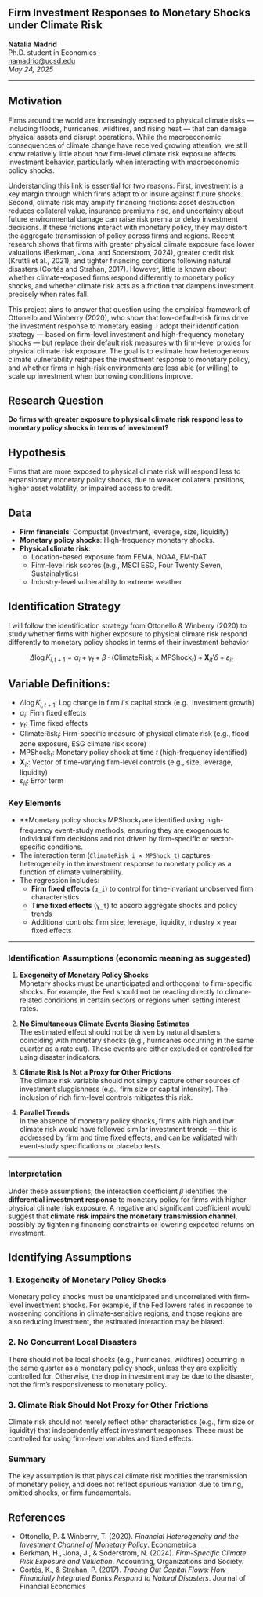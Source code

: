 ## Firm Investment Responses to Monetary Shocks under Climate Risk
**Natalia Madrid**  
Ph.D. student in Economics  
namadrid@ucsd.edu  
*May 24, 2025*

---

## Motivation
Firms around the world are increasingly exposed to physical climate risks — including floods, hurricanes, wildfires, and rising heat — that can damage physical assets and disrupt operations. While the macroeconomic consequences of climate change have received growing attention, we still know relatively little about how firm-level climate risk exposure affects investment behavior, particularly when interacting with macroeconomic policy shocks.

Understanding this link is essential for two reasons. First, investment is a key margin through which firms adapt to or insure against future shocks. Second, climate risk may amplify financing frictions: asset destruction reduces collateral value, insurance premiums rise, and uncertainty about future environmental damage can raise risk premia or delay investment decisions. If these frictions interact with monetary policy, they may distort the aggregate transmission of policy across firms and regions. Recent research shows that firms with greater physical climate exposure face lower valuations (Berkman, Jona, and Soderstrom, 2024), greater credit risk (Kruttli et al., 2021), and tighter financing conditions following natural disasters (Cortés and Strahan, 2017). However, little is known about whether climate-exposed firms respond differently to monetary policy shocks, and whether climate risk acts as a friction that dampens investment precisely when rates fall.

This project aims to answer that question using the empirical framework of Ottonello and Winberry (2020), who show that low-default-risk firms drive the investment response to monetary easing. I adopt their identification strategy — based on firm-level investment and high-frequency monetary shocks — but replace their default risk measures with firm-level proxies for physical climate risk exposure. The goal is to estimate how heterogeneous climate vulnerability reshapes the investment response to monetary policy, and whether firms in high-risk environments are less able (or willing) to scale up investment when borrowing conditions improve.


## Research Question  
**Do firms with greater exposure to physical climate risk respond less to monetary policy shocks in terms of investment?**

## Hypothesis  
Firms that are more exposed to physical climate risk will respond less to expansionary monetary policy shocks, due to weaker collateral positions, higher asset volatility, or impaired access to credit.

## Data  
- **Firm financials**: Compustat (investment, leverage, size, liquidity)  
- **Monetary policy shocks**: High-frequency monetary shocks. 
- **Physical climate risk**:  
  - Location-based exposure from FEMA, NOAA, EM-DAT  
  - Firm-level risk scores (e.g., MSCI ESG, Four Twenty Seven, Sustainalytics)  
  - Industry-level vulnerability to extreme weather  


## Identification Strategy

I will follow the identification strategy from Ottonello & Winberry (2020) to study whether firms with higher exposure to physical climate risk respond differently to monetary policy shocks in terms of their investment behavior


$$
\Delta \log K_{i,t+1} = \alpha_i + \gamma_t + \beta \cdot (\text{ClimateRisk}_i \times \text{MPShock}_t) + \mathbf{X}_{it}'\delta + \varepsilon_{it}
$$

## Variable Definitions:

- $\Delta \log K_{i,t+1}$: Log change in firm $i$'s capital stock (e.g., investment growth)  
- $\alpha_i$: Firm fixed effects  
- $\gamma_t$: Time fixed effects  
- $\text{ClimateRisk}_i$: Firm-specific measure of physical climate risk (e.g., flood zone exposure, ESG climate risk score)  
- $\text{MPShock}_t$: Monetary policy shock at time $t$ (high-frequency identified)  
- $\mathbf{X}_{it}$: Vector of time-varying firm-level controls (e.g., size, leverage, liquidity)  
- $\varepsilon_{it}$: Error term


### Key Elements

- **Monetary policy shocks $\text{MPShock}_t$ are identified using high-frequency event-study methods, ensuring they are exogenous to individual firm decisions and not driven by firm-specific or sector-specific conditions.
- The interaction term (`ClimateRisk_i × MPShock_t`) captures heterogeneity in the investment response to monetary policy as a function of climate vulnerability.
- The regression includes:
  - **Firm fixed effects** (`α_i`) to control for time-invariant unobserved firm characteristics
  - **Time fixed effects** (`γ_t`) to absorb aggregate shocks and policy trends
  - Additional controls: firm size, leverage, liquidity, industry × year fixed effects

---

### Identification Assumptions (economic meaning as suggested)

1. **Exogeneity of Monetary Policy Shocks**  
   Monetary shocks must be unanticipated and orthogonal to firm-specific shocks. For example, the Fed should not be reacting directly to climate-related conditions in certain sectors or regions when setting interest rates.

2. **No Simultaneous Climate Events Biasing Estimates**  
   The estimated effect should not be driven by natural disasters coinciding with monetary shocks (e.g., hurricanes occurring in the same quarter as a rate cut). These events are either excluded or controlled for using disaster indicators.

3. **Climate Risk Is Not a Proxy for Other Frictions**  
   The climate risk variable should not simply capture other sources of investment sluggishness (e.g., firm size or capital intensity). The inclusion of rich firm-level controls mitigates this risk.

4. **Parallel Trends**  
   In the absence of monetary policy shocks, firms with high and low climate risk would have followed similar investment trends — this is addressed by firm and time fixed effects, and can be validated with event-study specifications or placebo tests.

---

### Interpretation


Under these assumptions, the interaction coefficient $\beta$ identifies the **differential investment response** to monetary policy for firms with higher physical climate risk exposure. A negative and significant coefficient would suggest that **climate risk impairs the monetary transmission channel**, possibly by tightening financing constraints or lowering expected returns on investment.



## Identifying Assumptions

### 1. Exogeneity of Monetary Policy Shocks  
Monetary policy shocks must be unanticipated and uncorrelated with firm-level investment shocks. For example, if the Fed lowers rates in response to worsening conditions in climate-sensitive regions, and those regions are also reducing investment, the estimated interaction may be biased.

### 2. No Concurrent Local Disasters  
There should not be local shocks (e.g., hurricanes, wildfires) occurring in the same quarter as a monetary policy shock, unless they are explicitly controlled for. Otherwise, the drop in investment may be due to the disaster, not the firm’s responsiveness to monetary policy.

### 3. Climate Risk Should Not Proxy for Other Frictions  
Climate risk should not merely reflect other characteristics (e.g., firm size or liquidity) that independently affect investment responses. These must be controlled for using firm-level variables and fixed effects.

### Summary  
The key assumption is that physical climate risk modifies the transmission of monetary policy, and does not reflect spurious variation due to timing, omitted shocks, or firm fundamentals.

## References  
- Ottonello, P. & Winberry, T. (2020). *Financial Heterogeneity and the Investment Channel of Monetary Policy*. Econometrica  
- Berkman, H., Jona, J., & Soderstrom, N. (2024). *Firm-Specific Climate Risk Exposure and Valuation*. Accounting, Organizations and Society.
- Cortés, K., & Strahan, P. (2017). *Tracing Out Capital Flows: How Financially Integrated Banks Respond to Natural Disasters*. Journal of Financial Economics  
